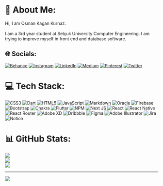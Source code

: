 # 💫 About Me:
Hi, I am Osman Kagan Kurnaz.<br><br>I am a 3rd year student at Selçuk University Computer Engineering. I am trying to improve myself in front end and database software.


## 🌐 Socials:
[![Behance](https://img.shields.io/badge/Behance-1769ff?logo=behance&logoColor=white)](https://behance.net/osmankagankurnaz) [![Instagram](https://img.shields.io/badge/Instagram-%23E4405F.svg?logo=Instagram&logoColor=white)](https://instagram.com/osmankagankurnaz) [![LinkedIn](https://img.shields.io/badge/LinkedIn-%230077B5.svg?logo=linkedin&logoColor=white)](https://linkedin.com/in/osmankagankurnaz) [![Medium](https://img.shields.io/badge/Medium-12100E?logo=medium&logoColor=white)](https://medium.com/@osmankagankurnaz) [![Pinterest](https://img.shields.io/badge/Pinterest-%23E60023.svg?logo=Pinterest&logoColor=white)](https://pinterest.com/osmankagankurnaz) [![Twitter](https://img.shields.io/badge/Twitter-%231DA1F2.svg?logo=Twitter&logoColor=white)](https://twitter.com/osmankagankrnz) 

# 💻 Tech Stack:
![CSS3](https://img.shields.io/badge/css3-%231572B6.svg?style=for-the-badge&logo=css3&logoColor=white) ![Dart](https://img.shields.io/badge/dart-%230175C2.svg?style=for-the-badge&logo=dart&logoColor=white) ![HTML5](https://img.shields.io/badge/html5-%23E34F26.svg?style=for-the-badge&logo=html5&logoColor=white) ![JavaScript](https://img.shields.io/badge/javascript-%23323330.svg?style=for-the-badge&logo=javascript&logoColor=%23F7DF1E) ![Markdown](https://img.shields.io/badge/markdown-%23000000.svg?style=for-the-badge&logo=markdown&logoColor=white) ![Oracle](https://img.shields.io/badge/Oracle-F80000?style=for-the-badge&logo=oracle&logoColor=white) ![Firebase](https://img.shields.io/badge/firebase-%23039BE5.svg?style=for-the-badge&logo=firebase) ![Bootstrap](https://img.shields.io/badge/bootstrap-%23563D7C.svg?style=for-the-badge&logo=bootstrap&logoColor=white) ![Chakra](https://img.shields.io/badge/chakra-%234ED1C5.svg?style=for-the-badge&logo=chakraui&logoColor=white) ![Flutter](https://img.shields.io/badge/Flutter-%2302569B.svg?style=for-the-badge&logo=Flutter&logoColor=white) ![NPM](https://img.shields.io/badge/NPM-%23000000.svg?style=for-the-badge&logo=npm&logoColor=white) ![Next JS](https://img.shields.io/badge/Next-black?style=for-the-badge&logo=next.js&logoColor=white) ![React](https://img.shields.io/badge/react-%2320232a.svg?style=for-the-badge&logo=react&logoColor=%2361DAFB) ![React Native](https://img.shields.io/badge/react_native-%2320232a.svg?style=for-the-badge&logo=react&logoColor=%2361DAFB) ![React Router](https://img.shields.io/badge/React_Router-CA4245?style=for-the-badge&logo=react-router&logoColor=white) ![Adobe XD](https://img.shields.io/badge/Adobe%20XD-470137?style=for-the-badge&logo=Adobe%20XD&logoColor=#FF61F6) ![Dribbble](https://img.shields.io/badge/Dribbble-EA4C89?style=for-the-badge&logo=dribbble&logoColor=white) 	![Figma](https://img.shields.io/badge/figma-%23F24E1E.svg?style=for-the-badge&logo=figma&logoColor=white) ![Adobe Illustrator](https://img.shields.io/badge/adobeillustrator-%23FF9A00.svg?style=for-the-badge&logo=adobeillustrator&logoColor=white) ![Jira](https://img.shields.io/badge/jira-%230A0FFF.svg?style=for-the-badge&logo=jira&logoColor=white) ![Notion](https://img.shields.io/badge/Notion-%23000000.svg?style=for-the-badge&logo=notion&logoColor=white)
# 📊 GitHub Stats:
![](https://github-readme-stats.vercel.app/api?username=OsmanKaganKurnaz&theme=dark&hide_border=false&include_all_commits=false&count_private=false)<br/>
![](https://github-readme-streak-stats.herokuapp.com/?user=OsmanKaganKurnaz&theme=dark&hide_border=false)<br/>
![](https://github-readme-stats.vercel.app/api/top-langs/?username=OsmanKaganKurnaz&theme=dark&hide_border=false&include_all_commits=false&count_private=false&layout=compact)

---
[![](https://visitcount.itsvg.in/api?id=OsmanKaganKurnaz&icon=1&color=12)](https://visitcount.itsvg.in)

<!-- Proudly created with GPRM ( https://gprm.itsvg.in ) -->
